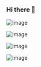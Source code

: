 ### Hi there 👋

<!--
**oksanaphmn/oksanaphmn** is a ✨ _special_ ✨ repository because its `README.md` (this file) appears on your GitHub profile.

Here are some ideas to get you started:

- 🔭 I’m currently working on ...
- 🌱 I’m currently learning ...
- 👯 I’m looking to collaborate on ...
- 🤔 I’m looking for help with ...
- 💬 Ask me about ...
- 📫 How to reach me: ...
- 😄 Pronouns: ...
- ⚡ Fun fact: ...
-->
![image](https://user-images.githubusercontent.com/122052334/211008948-56b5bae4-4546-4a58-b08f-8b4899a326b5.png)

![image](https://user-images.githubusercontent.com/122052334/211309690-21047046-e7c2-4684-aa8b-6c20a772b259.png)

![image](https://user-images.githubusercontent.com/122052334/212448975-e309c40a-7f5a-41b9-a28b-3c7833e0366e.png)

![image](https://user-images.githubusercontent.com/122052334/212896345-bb40f863-1aea-4b3e-8a34-018ff0d858f8.png)



